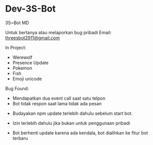 # Dev-3S-Bot

3S~Bot MD

Untuk bertanya atau melaporkan bug pribadi
Email: threesbot2911@gmail.com

In Project:
- Werewolf
- Presence Update
- Pokemon
- Fish
- Emoji unicode

Bug Found:
- Mendapatkan dua event call saat satu telpon
- Bot tidak respon saat lama tidak ada pesan

* Budayakan npm update terlebih dahulu sebelum start bot.

* Izin terlebih dahulu jika bukan untuk penggunaan pribadi

* Bot berhenti update karena ada kendala, bot dialihkan ke fitur bot terbaru
